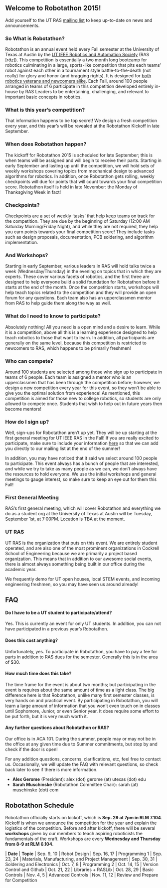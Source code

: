 ## Welcome to Robotathon 2015!

Add yourself to the UT RAS [<span class="bodyLink">mailing list</span>](http://goo.gl/forms/jbfS0aeWV5) to keep up-to-date on news and announcements.

### So What is Robotathon?

Robotathon is an annual event held every Fall semester at the University of Texas at Austin by the [<span class="bodyLink">UT IEEE Robotics and Automation Society</span>](robotathon.html#ut-ras) (RAS [_răz_]). This competition is essentially a two month long bootcamp for robotics culminating in a large, sports-like competition that pits each teams’ robot against each other in a tournament style battle-to-the-death (not really) for glory and honor (and bragging rights). It is designed for [<span class="bodyLink">both robotics veterans and newcomers alike</span>](robotathon.html#what-do-i-need-to-know-to-participate). Each Fall, around 100 people arranged in teams of 6 participate in this competition developed entirely in-house by RAS Leaders to be entertaining, challenging, and relevant to important basic concepts in robotics.

### What is this year’s competition?

  That information happens to be top secret! We design a fresh competition every year, and this year’s will be revealed at the Robotathon Kickoff in late September.

### When does Robotathon happen?

  The kickoff for Robotathon 2015 is scheduled for late September; this is when teams will be assigned and will begin to receive their parts. Starting in early September and lasting up until the competition, we will hold sets of weekly workshops covering topics from mechanical design to advanced algorithms for robotics. In addition, once Robotathon gets rolling, weekly checkpoints will due for points that will count towards your final competition score. Robotathon itself is held in late November: the Monday of Thanksgiving Week in fact!

### Checkpoints?

  Checkpoints are a set of weekly ‘tasks’ that help keep teams on track for the competition. They are due by the beginning of Saturday (12:00 AM Saturday Morning/Friday Night), and while they are not required, they help you earn points towards your final competition score! They include tasks such as design proposals, documentation, PCB soldering, and algorithm implementation.

### And Workshops?

  Starting in early September, various leaders in RAS will hold talks twice a week (Wednesday/Thursday) in the evening on topics that in which they are experts. These cover various facets of robotics, and the first three are designed to help everyone build a solid foundation for Robotathon before it starts at the end of the month. Once the competition starts, workshops will help teach topics related to the competition and they will provide an open forum for any questions. Each team also has an upperclassmen mentor from RAS to help guide them along the way as well.

### What do I need to know to participate?

  Absolutely nothing! All you need is a open mind and a desire to learn. While it is a competition, above all this is a learning experience designed to help teach robotics to those that want to learn. In addition, all participants are generally on the same level, because this competition is restricted to newcomers to RAS, which happens to be primarily freshmen!


### Who can compete?

  Around 100 students are selected among those who sign up to participate in teams of 6 people. Each team is assigned a mentor who is an upperclassmen that has been through the competition before; however, we design a new competition every year for this event, so they won’t be able to give you the optimal solution from experience! As mentioned, this competition is aimed for those new to college robotics, so students are only allowed to compete once. Students that wish to help out in future years then become mentors!


### How do I sign up?

  Well, sign-ups for Robotathon aren’t up yet. They will be up starting at the first general meeting for UT IEEE RAS in the Fall! If you are really excited to participate, make sure to include your information [<span class="bodyLink">here</span>](http://goo.gl/forms/jbfS0aeWV5) so that we can add you directly to our mailing list at the end of the summer!

  In addition, you may have noticed that it said we select around 100 people to participate. This event always has a bunch of people that are interested, and while we try to take as many people as we can, we don’t always have the resources to hold everyone. We use the initial workshops and general meetings to gauge interest, so make sure to keep an eye out for them this Fall!

### First General Meeting

  RAS’s first general meeting, which will cover Robotathon and everything we do as a student org at the University of Texas at Austin will be Tuesday, September 1st, at 7:00PM. Location is TBA at the moment.

### UT RAS

  UT RAS is the organization that puts on this event. We are entirely student operated, and are also one of the most prominent organizations in Cockrell School of Engineering because we are primarily a project based organization. This means that in addition to our awesome social events, there is almost always something being built in our office during the academic year.

  We frequently demo for UT open houses, local STEM events, and incoming engineering freshmen, so you may have seen us around already!

## FAQ

#### Do I have to be a UT student to participate/attend?
Yes. This is currently an event for only UT students. In addition, you can not have participated in a previous year’s Robotathon.

#### Does this cost anything?
Unfortunately, yes. To participate in Robotathon, you have to pay a fee for parts in addition to RAS dues for the semester. Generally this is in the area of $30.

#### How much time does this take?
The time frame for the event is about two months; but participating in the event is requires about the same amount of time as a light class. The big difference here is that Robotathon, unlike many first semester classes, is very hands on and practical event. By participating in Robotathon, you will learn a large amount of information that you won’t even touch on in classes until Sophomore, Junior, or even Senior year. It does require some effort to be put forth, but it is very much worth it.


#### Any further questions about Robotathon or RAS?

  Our office is in ACA 101. During the summer, people may or may not be in the office at any given time due to Summer commitments, but stop by and check if the door is open!

  For any addition questions, concerns, clarifications, etc, feel free to contact us. Occasionally, we will update the FAQ with relevant questions, so check back later to see if there is more information.

- **Alex Gerome** (President): alex (dot) gerome (at) utexas (dot) edu
- **Sarah Muschinske** (Robotathon Committee Chair): sarah (at) muschinske (dot) com

## Robotathon Schedule

Robotathon officially starts on kickoff, which is **Sep. 29 at 7pm in RLM
7.104**.  Kickoff is when we announce the competition for the year and explain
the logistics of the competition.  Before and after kickoff, there will be
several **workshops** given by our members to teach aspiring roboticists the
fundamentals of the craft.  Workshops are every **Wednesday and Thursday from
8-9 at RLM 6.104**.

| **Date**     | **Topic**
| Sep. 9, 10   | Robot Design
| Sep. 16, 17  | Programming 1
| Sep. 23, 24  | Materials, Manufacturing, and Project Management
| Sep. 30, 31  | Soldering and Electronics
| Oct. 7, 8    | Programming 2
| Oct. 14, 15  | Version Control and Github
| Oct. 21, 22  | Libraries + RASLib
| Oct. 28, 29  | Basic Controls
| Nov. 4, 5    | Advanced Controls
| Nov. 11, 12  | Review and Prepare for Competition
